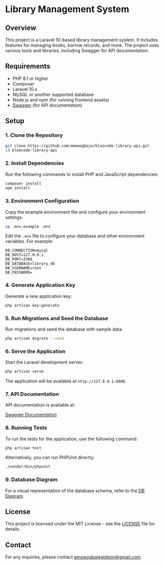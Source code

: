 
# Library Management System

## Overview

This project is a Laravel 10-based library management system. It includes features for managing books, borrow records, and more. The project uses various tools and libraries, including Swagger for API documentation.

## Requirements

- PHP 8.1 or higher
- Composer
- Laravel 10.x
- MySQL or another supported database
- Node.js and npm (for running frontend assets)
- [Swagger](http://127.0.0.1:8000/api/docs) (for API documentation)

## Setup

### 1. Clone the Repository

```bash
git clone https://github.com/amowogbaje/bloocode-library-api.git
cd bloocode-library-api
```

### 2. Install Dependencies

Run the following commands to install PHP and JavaScript dependencies:

```bash
composer install
npm install
```

### 3. Environment Configuration

Copy the example environment file and configure your environment settings:

```bash
cp .env.example .env
```

Edit the `.env` file to configure your database and other environment variables. For example:

```dotenv
DB_CONNECTION=mysql
DB_HOST=127.0.0.1
DB_PORT=3306
DB_DATABASE=library_db
DB_USERNAME=root
DB_PASSWORD=
```

### 4. Generate Application Key

Generate a new application key:

```bash
php artisan key:generate
```

### 5. Run Migrations and Seed the Database

Run migrations and seed the database with sample data:

```bash
php artisan migrate --seed
```

### 6. Serve the Application

Start the Laravel development server:

```bash
php artisan serve
```

The application will be available at `http://127.0.0.1:8000`.

### 7. API Documentation

API documentation is available at:

[Swagger Documentation](http://127.0.0.1:8000/api/docs)

### 8. Running Tests

To run the tests for the application, use the following command:

```bash
php artisan test
```

Alternatively, you can run PHPUnit directly:

```bash
./vendor/bin/phpunit
```

### 9. Database Diagram

For a visual representation of the database schema, refer to the [DB Diagram](https://dbdiagram.io/d/Library-DB-Diagram-66e16e666dde7f4149c0ed2f).


## License

This project is licensed under the MIT License - see the [LICENSE](LICENSE) file for details.

## Contact

For any inquiries, please contact [amowogbajegideon@gmail.com](mailto:amowogbajegideon@gmail.com).

